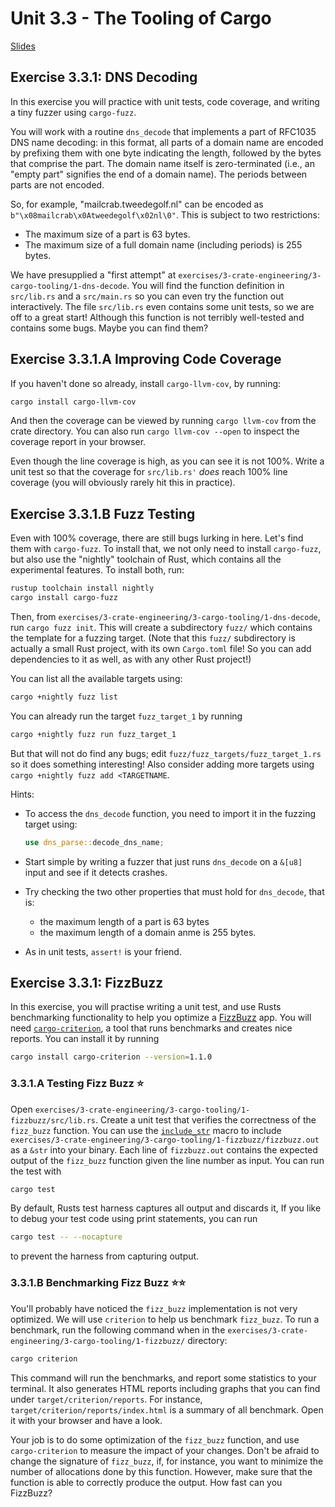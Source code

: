 # Unit 3.3 - The Tooling of Cargo

<a href="/slides/3_3-cargo/" target="_blank">Slides</a>

## Exercise 3.3.1: DNS Decoding
In this exercise you will practice with unit tests, code coverage, and writing a tiny fuzzer using `cargo-fuzz`.

You will work with a routine `dns_decode` that implements a part of RFC1035 DNS name decoding: in this format, all parts of a domain name are encoded by prefixing them with one byte
indicating the length, followed by the bytes that comprise the part. The domain name itself is zero-terminated (i.e., an "empty part" signifies the end of a domain name).
The periods between parts are not encoded.

So, for example, "mailcrab.tweedegolf.nl" can be encoded as `b"\x08mailcrab\x0Atweedegolf\x02nl\0"`. This is subject to two restrictions:
- The maximum size of a part is 63 bytes.
- The maximum size of a full domain name (including periods) is 255 bytes.

We have presupplied a "first attempt" at `exercises/3-crate-engineering/3-cargo-tooling/1-dns-decode`. You will find the function definition in `src/lib.rs` and
a `src/main.rs` so you can even try the function out interactively. The file `src/lib.rs` even contains some unit tests, so we are off to a great start! Although this function is
not terribly well-tested and contains some bugs. Maybe you can find them?

## Exercise 3.3.1.A Improving Code Coverage
If you haven't done so already, install `cargo-llvm-cov`, by running:
```bash
cargo install cargo-llvm-cov
```
And then the coverage can be viewed by running `cargo llvm-cov` from the crate directory. You can also run `cargo llvm-cov --open` to inspect the coverage report in your browser.

Even though the line coverage is high, as you can see it is not 100%. Write a unit test so that the coverage for `src/lib.rs'` *does* reach 100% line coverage (you will obviously rarely hit this in practice).

## Exercise 3.3.1.B Fuzz Testing
Even with 100% coverage, there are still bugs lurking in here. Let's find them with `cargo-fuzz`. To install that, we not only need to install `cargo-fuzz`, but also use the "nightly" toolchain of Rust, which contains all the experimental features. To install both, run:

```bash
rustup toolchain install nightly
cargo install cargo-fuzz
```

Then, from `exercises/3-crate-engineering/3-cargo-tooling/1-dns-decode`, run `cargo fuzz init`. This will create a subdirectory `fuzz/` which contains the template for a fuzzing target.
(Note that this `fuzz/` subdirectory is actually a small Rust project, with its own `Cargo.toml` file! So you can add dependencies to it as well, as with any other Rust project!)

You can list all the available targets using:
```bash
cargo +nightly fuzz list
```

You can already run the target `fuzz_target_1` by running
```bash
cargo +nightly fuzz run fuzz_target_1
```
But that will not do find any bugs; edit `fuzz/fuzz_targets/fuzz_target_1.rs` so it does something interesting! Also consider adding more targets using `cargo +nightly fuzz add <TARGETNAME`.

Hints: 
* To access the `dns_decode` function, you need to import it in the fuzzing target using:
  ```rust
  use dns_parse::decode_dns_name;
  ```
* Start simple by writing a fuzzer that just runs `dns_decode` on a `&[u8]` input and see if it detects crashes.

* Try checking the two other properties that must hold for `dns_decode`, that is: 
  - the maximum length of a part is 63 bytes
  - the maximum length of a domain anme is 255 bytes.

* As in unit tests, `assert!` is your friend.

## Exercise 3.3.1: FizzBuzz
In this exercise, you will practise writing a unit test, and use Rusts benchmarking functionality to help you optimize a [FizzBuzz](https://en.wikipedia.org/wiki/Fizz_buzz) app. You will need [`cargo-criterion`](https://bheisler.github.io/criterion.rs/book/cargo_criterion/cargo_criterion.html), a tool that runs benchmarks and creates nice reports. You can install it by running

```bash
cargo install cargo-criterion --version=1.1.0
```

### 3.3.1.A Testing Fizz Buzz ⭐
Open `exercises/3-crate-engineering/3-cargo-tooling/1-fizzbuzz/src/lib.rs`. Create a unit test that verifies the correctness of the `fizz_buzz` function. You can use the [`include_str`](https://doc.rust-lang.org/std/macro.include_str.html) macro to include `exercises/3-crate-engineering/3-cargo-tooling/1-fizzbuzz/fizzbuzz.out` as a `&str` into your binary. Each line of `fizzbuzz.out` contains the expected output of the `fizz_buzz` function given the line number as input. You can run the test with

```bash
cargo test
```

By default, Rusts test harness captures all output and discards it, If you like to debug your test code using print statements, you can run

```bash
cargo test -- --nocapture
```

to prevent the harness from capturing output.


### 3.3.1.B Benchmarking Fizz Buzz ⭐⭐
You'll probably have noticed the `fizz_buzz` implementation is not very optimized. We will use `criterion` to help us benchmark `fizz_buzz`. To run a benchmark, run the following command when in the `exercises/3-crate-engineering/3-cargo-tooling/1-fizzbuzz/` directory:

```bash
cargo criterion
```

This command will run the benchmarks, and report some statistics to your terminal. It also generates HTML reports including graphs that you can find under `target/criterion/reports`. For instance, `target/criterion/reports/index.html` is a summary of all benchmark. Open it with your browser and have a look.

Your job is to do some optimization of the `fizz_buzz` function, and use `cargo-criterion` to measure the impact of your changes. Don't be afraid to change the signature of `fizz_buzz`, if, for instance, you want to minimize the number of allocations done by this function. However, make sure that the function is able to correctly produce the output. How fast can you FizzBuzz?

